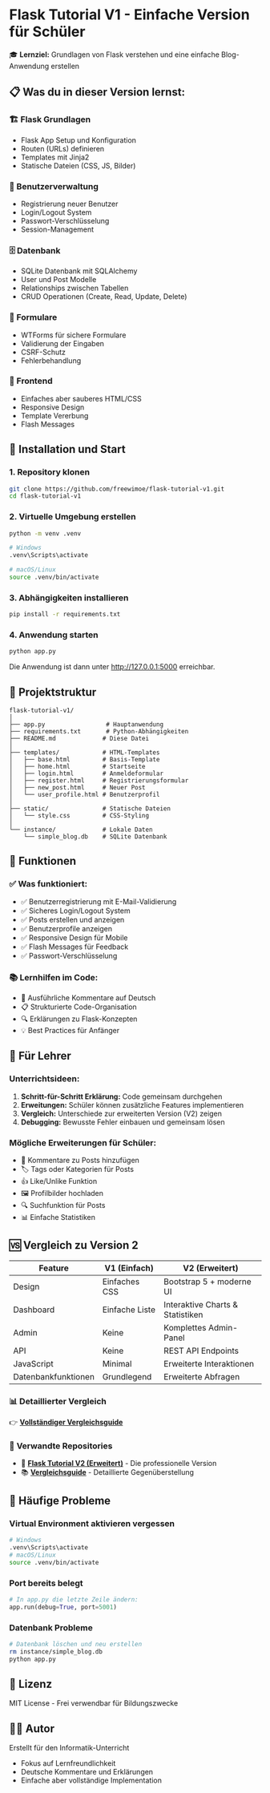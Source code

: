 # Flask Tutorial V1 - Einfache Version für Schüler

🎓 **Lernziel:** Grundlagen von Flask verstehen und eine einfache Blog-Anwendung erstellen

## 📋 Was du in dieser Version lernst:

### 🏗️ Flask Grundlagen
- Flask App Setup und Konfiguration
- Routen (URLs) definieren
- Templates mit Jinja2
- Statische Dateien (CSS, JS, Bilder)

### 👥 Benutzerverwaltung
- Registrierung neuer Benutzer
- Login/Logout System
- Passwort-Verschlüsselung
- Session-Management

### 🗄️ Datenbank
- SQLite Datenbank mit SQLAlchemy
- User und Post Modelle
- Relationships zwischen Tabellen
- CRUD Operationen (Create, Read, Update, Delete)

### 📝 Formulare
- WTForms für sichere Formulare
- Validierung der Eingaben
- CSRF-Schutz
- Fehlerbehandlung

### 🎨 Frontend
- Einfaches aber sauberes HTML/CSS
- Responsive Design
- Template Vererbung
- Flash Messages

## 🚀 Installation und Start

### 1. Repository klonen
```bash
git clone https://github.com/freewimoe/flask-tutorial-v1.git
cd flask-tutorial-v1
```

### 2. Virtuelle Umgebung erstellen
```bash
python -m venv .venv

# Windows
.venv\Scripts\activate

# macOS/Linux
source .venv/bin/activate
```

### 3. Abhängigkeiten installieren
```bash
pip install -r requirements.txt
```

### 4. Anwendung starten
```bash
python app.py
```

Die Anwendung ist dann unter http://127.0.0.1:5000 erreichbar.

## 📁 Projektstruktur

```
flask-tutorial-v1/
│
├── app.py                 # Hauptanwendung
├── requirements.txt       # Python-Abhängigkeiten
├── README.md             # Diese Datei
│
├── templates/            # HTML-Templates
│   ├── base.html         # Basis-Template
│   ├── home.html         # Startseite
│   ├── login.html        # Anmeldeformular
│   ├── register.html     # Registrierungsformular
│   ├── new_post.html     # Neuer Post
│   └── user_profile.html # Benutzerprofil
│
├── static/               # Statische Dateien
│   └── style.css         # CSS-Styling
│
└── instance/             # Lokale Daten
    └── simple_blog.db    # SQLite Datenbank
```

## 🎯 Funktionen

### ✅ Was funktioniert:
- ✅ Benutzerregistrierung mit E-Mail-Validierung
- ✅ Sicheres Login/Logout System
- ✅ Posts erstellen und anzeigen
- ✅ Benutzerprofile anzeigen
- ✅ Responsive Design für Mobile
- ✅ Flash Messages für Feedback
- ✅ Passwort-Verschlüsselung

### 📚 Lernhilfen im Code:
- 📖 Ausführliche Kommentare auf Deutsch
- 📋 Strukturierte Code-Organisation
- 🔍 Erklärungen zu Flask-Konzepten
- 💡 Best Practices für Anfänger

## 🔧 Für Lehrer

### Unterrichtsideen:
1. **Schritt-für-Schritt Erklärung:** Code gemeinsam durchgehen
2. **Erweitungen:** Schüler können zusätzliche Features implementieren
3. **Vergleich:** Unterschiede zur erweiterten Version (V2) zeigen
4. **Debugging:** Bewusste Fehler einbauen und gemeinsam lösen

### Mögliche Erweiterungen für Schüler:
- 📝 Kommentare zu Posts hinzufügen
- 🏷️ Tags oder Kategorien für Posts
- 👍 Like/Unlike Funktion
- 🖼️ Profilbilder hochladen
- 🔍 Suchfunktion für Posts
- 📊 Einfache Statistiken

## 🆚 Vergleich zu Version 2

| Feature | V1 (Einfach) | V2 (Erweitert) |
|---------|-------------|---------------|
| Design | Einfaches CSS | Bootstrap 5 + moderne UI |
| Dashboard | Einfache Liste | Interaktive Charts & Statistiken |
| Admin | Keine | Komplettes Admin-Panel |
| API | Keine | REST API Endpoints |
| JavaScript | Minimal | Erweiterte Interaktionen |
| Datenbankfunktionen | Grundlegend | Erweiterte Abfragen |

### 📊 **Detaillierter Vergleich**
👉 **[Vollständiger Vergleichsguide](https://github.com/freewimoe/flask-tutorial-comparison)**

### 🔗 **Verwandte Repositories**
- 🔵 **[Flask Tutorial V2 (Erweitert)](https://github.com/freewimoe/flask-tutorial-v2)** - Die professionelle Version
- 📚 **[Vergleichsguide](https://github.com/freewimoe/flask-tutorial-comparison)** - Detaillierte Gegenüberstellung

## 🐛 Häufige Probleme

### Virtual Environment aktivieren vergessen
```bash
# Windows
.venv\Scripts\activate
# macOS/Linux  
source .venv/bin/activate
```

### Port bereits belegt
```python
# In app.py die letzte Zeile ändern:
app.run(debug=True, port=5001)
```

### Datenbank Probleme
```bash
# Datenbank löschen und neu erstellen
rm instance/simple_blog.db
python app.py
```

## 📝 Lizenz

MIT License - Frei verwendbar für Bildungszwecke

## 👨‍🏫 Autor

Erstellt für den Informatik-Unterricht
- Fokus auf Lernfreundlichkeit
- Deutsche Kommentare und Erklärungen
- Einfache aber vollständige Implementation